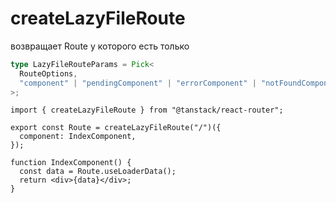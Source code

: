 # createLazyFileRoute

возвращает Route у которого есть только

```ts
type LazyFileRouteParams = Pick<
  RouteOptions,
  "component" | "pendingComponent" | "errorComponent" | "notFoundComponent"
>;
```

```tsx
import { createLazyFileRoute } from "@tanstack/react-router";

export const Route = createLazyFileRoute("/")({
  component: IndexComponent,
});

function IndexComponent() {
  const data = Route.useLoaderData();
  return <div>{data}</div>;
}
```
